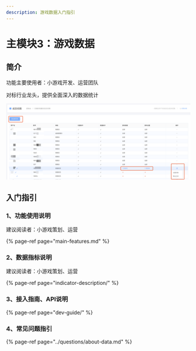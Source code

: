 ```yaml
---
description: 游戏数据入门指引
---
```


# 主模块3：游戏数据

## 简介

功能主要使用者：小游戏开发、运营团队

对标行业龙头，提供全面深入的数据统计

![&#x5929;&#x5E55;-&#x6E38;&#x620F;&#x6570;&#x636E;&#x5165;&#x53E3;](../.gitbook/assets/image%20%2832%29.png)

## 入门指引

### 1、功能使用说明

建议阅读者：小游戏策划、运营

{% page-ref page="main-features.md" %}

### 2、数据指标说明

建议阅读者：小游戏策划、运营

{% page-ref page="indicator-description/" %}

### 3、接入指南、API说明

{% page-ref page="dev-guide/" %}

### 4、常见问题指引

{% page-ref page="../questions/about-data.md" %}



